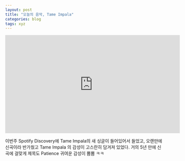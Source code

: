 ```yaml
---
layout: post
title: "오늘의 음악, Tame Impala"
categories: blog
tags: xyz
---
```



<iframe width="560" height="315" src="https://www.youtube.com/embed/rUmV-MorIKc" frameborder="0" allow="accelerometer; autoplay; encrypted-media; gyroscope; picture-in-picture" allowfullscreen></iframe>

이번주 Spotify Discovery에 Tame Impala의 새 싱글이 들어있어서 들었고, 오랜만에 신곡이라 반가웠고 Tame Impala 의 감성이 고스란히 담겨져 있었다.
거의 5년 만에 신곡에 걸맞게 제목도 Patience 귀여운 감성이 뿜뿜 ㅋㅋ
